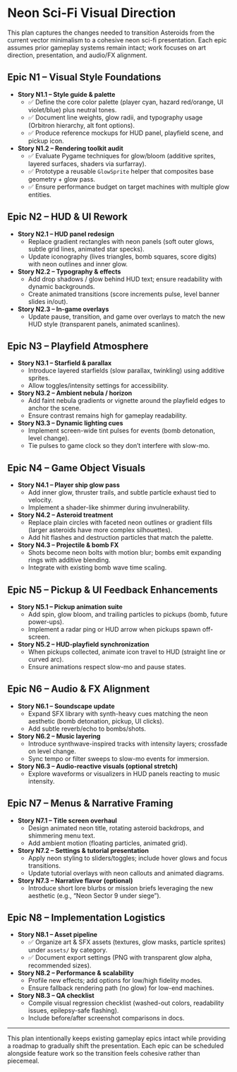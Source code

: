 # Neon Sci-Fi Visual Direction

This plan captures the changes needed to transition Asteroids from the current vector minimalism to a cohesive neon sci-fi presentation. Each epic assumes prior gameplay systems remain intact; work focuses on art direction, presentation, and audio/FX alignment.

## Epic N1 – Visual Style Foundations
- **Story N1.1 – Style guide & palette**
  - ✅ Define the core color palette (player cyan, hazard red/orange, UI violet/blue) plus neutral tones.
  - ✅ Document line weights, glow radii, and typography usage (Orbitron hierarchy, alt font options).
  - ✅ Produce reference mockups for HUD panel, playfield scene, and pickup icon.
- **Story N1.2 – Rendering toolkit audit**
  - ✅ Evaluate Pygame techniques for glow/bloom (additive sprites, layered surfaces, shaders via surfarray).
  - ✅ Prototype a reusable `GlowSprite` helper that composites base geometry + glow pass.
  - ✅ Ensure performance budget on target machines with multiple glow entities.

## Epic N2 – HUD & UI Rework
- **Story N2.1 – HUD panel redesign**
  - Replace gradient rectangles with neon panels (soft outer glows, subtle grid lines, animated star specks).
  - Update iconography (lives triangles, bomb squares, score digits) with neon outlines and inner glow.
- **Story N2.2 – Typography & effects**
  - Add drop shadows / glow behind HUD text; ensure readability with dynamic backgrounds.
  - Create animated transitions (score increments pulse, level banner slides in/out).
- **Story N2.3 – In-game overlays**
  - Update pause, transition, and game over overlays to match the new HUD style (transparent panels, animated scanlines).

## Epic N3 – Playfield Atmosphere
- **Story N3.1 – Starfield & parallax**
  - Introduce layered starfields (slow parallax, twinkling) using additive sprites.
  - Allow toggles/intensity settings for accessibility.
- **Story N3.2 – Ambient nebula / horizon**
  - Add faint nebula gradients or vignette around the playfield edges to anchor the scene.
  - Ensure contrast remains high for gameplay readability.
- **Story N3.3 – Dynamic lighting cues**
  - Implement screen-wide tint pulses for events (bomb detonation, level change).
  - Tie pulses to game clock so they don’t interfere with slow-mo.

## Epic N4 – Game Object Visuals
- **Story N4.1 – Player ship glow pass**
  - Add inner glow, thruster trails, and subtle particle exhaust tied to velocity.
  - Implement a shader-like shimmer during invulnerability.
- **Story N4.2 – Asteroid treatment**
  - Replace plain circles with faceted neon outlines or gradient fills (larger asteroids have more complex silhouettes).
  - Add hit flashes and destruction particles that match the palette.
- **Story N4.3 – Projectile & bomb FX**
  - Shots become neon bolts with motion blur; bombs emit expanding rings with additive blending.
  - Integrate with existing bomb wave time scaling.

## Epic N5 – Pickup & UI Feedback Enhancements
- **Story N5.1 – Pickup animation suite**
  - Add spin, glow bloom, and trailing particles to pickups (bomb, future power-ups).
  - Implement a radar ping or HUD arrow when pickups spawn off-screen.
- **Story N5.2 – HUD-playfield synchronization**
  - When pickups collected, animate icon travel to HUD (straight line or curved arc).
  - Ensure animations respect slow-mo and pause states.

## Epic N6 – Audio & FX Alignment
- **Story N6.1 – Soundscape update**
  - Expand SFX library with synth-heavy cues matching the neon aesthetic (bomb detonation, pickup, UI clicks).
  - Add subtle reverb/echo to bombs/shots.
- **Story N6.2 – Music layering**
  - Introduce synthwave-inspired tracks with intensity layers; crossfade on level change.
  - Sync tempo or filter sweeps to slow-mo events for immersion.
- **Story N6.3 – Audio-reactive visuals (optional stretch)**
  - Explore waveforms or visualizers in HUD panels reacting to music intensity.

## Epic N7 – Menus & Narrative Framing
- **Story N7.1 – Title screen overhaul**
  - Design animated neon title, rotating asteroid backdrops, and shimmering menu text.
  - Add ambient motion (floating particles, animated grid).
- **Story N7.2 – Settings & tutorial presentation**
  - Apply neon styling to sliders/toggles; include hover glows and focus transitions.
  - Update tutorial overlays with neon callouts and animated diagrams.
- **Story N7.3 – Narrative flavor (optional)**
  - Introduce short lore blurbs or mission briefs leveraging the new aesthetic (e.g., “Neon Sector 9 under siege”).

## Epic N8 – Implementation Logistics
- **Story N8.1 – Asset pipeline**
  - ✅ Organize art & SFX assets (textures, glow masks, particle sprites) under `assets/` by category.
  - ✅ Document export settings (PNG with transparent glow alpha, recommended sizes).
- **Story N8.2 – Performance & scalability**
  - Profile new effects; add options for low/high fidelity modes.
  - Ensure fallback rendering path (no glow) for low-end machines.
- **Story N8.3 – QA checklist**
  - Compile visual regression checklist (washed-out colors, readability issues, epilepsy-safe flashing).
  - Include before/after screenshot comparisons in docs.

---

This plan intentionally keeps existing gameplay epics intact while providing a roadmap to gradually shift the presentation. Each epic can be scheduled alongside feature work so the transition feels cohesive rather than piecemeal.
